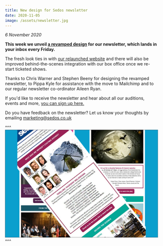 ```yaml
---
title: New design for Sedos newsletter
date: 2020-11-05
image: /assets/newsletter.jpg
---
```

*6 November 2020*

**This week we unveil [a revamped design](https://mailchi.mp/sedos.co.uk/20-11-05) for our newsletter, which lands in your inbox every Friday.**

The fresh look ties in with [our relaunched website](https://sedos.co.uk/news/2020-06-02-sedos-launches-new-website) and there will also be improved behind-the-scenes integration with our box office once we re-start ticketed shows.

Thanks to Chris Warner and Stephen Beeny for designing the revamped newsletter, to Pippa Kyle for assistance with the move to Mailchimp and to our regular newsletter co-ordinator Aileen Ryan.

If you'd like to receive the newsletter and hear about all our auditions, events and more, [you can sign up here.](https://mailchi.mp/sedos.co.uk/newsletter-sign-up)

Do you have feedback on the newsletter? Let us know your thoughts by emailing [marketing@sedos.co.uk](mailto:marketing@sedos.co.uk)

^^^ ![](/assets/newsletter.jpg)
^^^
